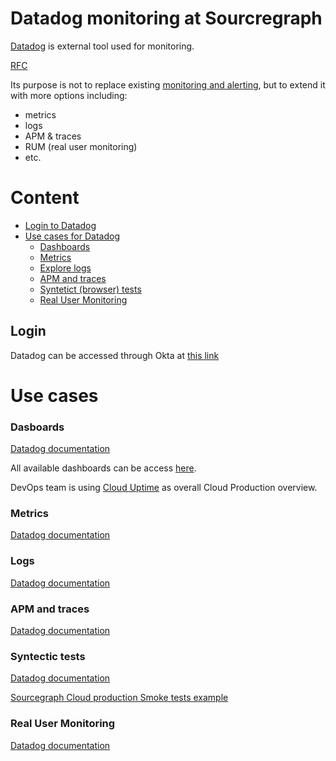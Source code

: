 # Datadog monitoring at Sourcregraph

[Datadog](https://app.datadoghq.com/) is external tool used for monitoring.

[RFC](https://docs.google.com/document/d/1xnAgloZB8sEkyhecjml2ByQl-aUCrJdWDYOBj3asA9g)

Its purpose is not to replace existing [monitoring and alerting](../../../engineering/tools/observability/monitoring.md), but to extend it with more options including:

- metrics
- logs
- APM & traces
- RUM (real user monitoring)
- etc.

# Content

- [Login to Datadog](#login)
- [Use cases for Datadog](#use-cases)
  - [Dashboards](#dasboards)
  - [Metrics](#metrics)
  - [Explore logs](#logs)
  - [APM and traces](#apm-and-traces)
  - [Syntetict (browser) tests](#syntectic-tests)
  - [Real User Monitoring](#real-user-monitoring)

## Login

Datadog can be accessed through Okta at [this link](https://app.datadoghq.com/)

# Use cases

### Dasboards

[Datadog documentation](https://docs.datadoghq.com/dashboards/)

All available dashboards can be access [here](https://app.datadoghq.com/dashboard/lists).

DevOps team is using [Cloud Uptime](https://app.datadoghq.com/dashboard/xjm-eb6-rdn/cloud-uptime) as overall Cloud Production overview.

### Metrics

[Datadog documentation](https://docs.datadoghq.com/metrics/)

### Logs

[Datadog documentation](https://docs.datadoghq.com/logs/explorer/)

### APM and traces

[Datadog documentation](https://docs.datadoghq.com/tracing/#explore-datadog-apm)

### Syntectic tests

[Datadog documentation](https://docs.datadoghq.com/synthetics/)

[Sourcegraph Cloud production Smoke tests example](https://app.datadoghq.com/synthetics/details/iis-dve-hzw)

### Real User Monitoring

[Datadog documentation](https://docs.datadoghq.com/real_user_monitoring/)
